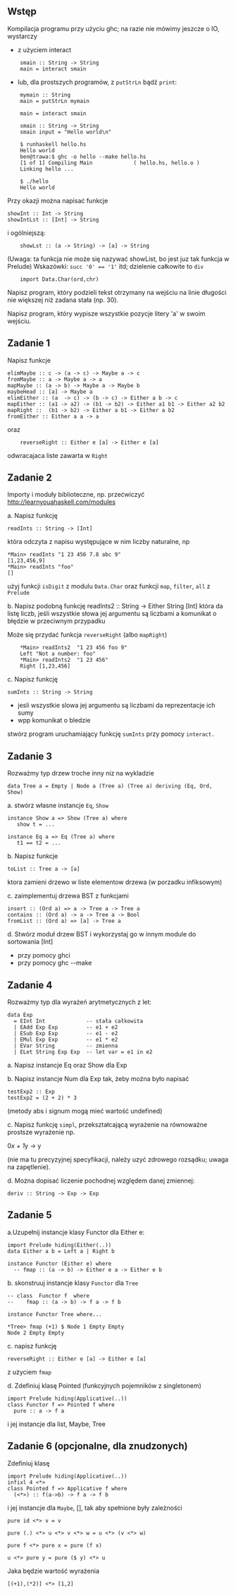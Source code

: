## Wstęp

Kompilacja programu przy użyciu ghc; na razie nie mówimy jeszcze o IO, wystarczy 

 - z użyciem interact

~~~~
	smain :: String -> String
	main = interact smain
~~~~
- lub, dla prostszych programów, z `putStrLn` bądź `print`:

~~~~
	mymain :: String 
	main = putStrLn mymain
~~~~

~~~~
    main = interact smain

    smain :: String -> String
    smain input = "Hello world\n"

    $ runhaskell hello.hs 
    Hello world
    ben@trawa:$ ghc -o hello --make hello.hs
    [1 of 1] Compiling Main             ( hello.hs, hello.o )
    Linking hello ...

    $ ./hello
    Hello world
~~~~

Przy okazji można napisać funkcje

~~~~
showInt :: Int -> String
showIntLst :: [Int] -> String
~~~~
i ogólniejszą:

~~~~
    showLst :: (a -> String) -> [a] -> String
~~~~

(Uwaga: ta funkcja nie może się nazywać showList, bo jest juz tak funkcja w Prelude)
Wskazówki: `succ '0' == '1'` itd; dzielenie całkowite to `div`

~~~~
    import Data.Char(ord,chr)   
~~~~

Napisz program, który podzieli tekst otrzymany na wejściu na linie długości nie większej niż zadana stała (np. 30).

Napisz program, który wypisze wszystkie pozycje litery 'a' w swoim wejściu.

## Zadanie 1

Napisz funkcje

```
elimMaybe :: c -> (a -> c) -> Maybe a -> c
fromMaybe :: a -> Maybe a -> a
mapMaybe :: (a -> b) -> Maybe a -> Maybe b
maybeHead :: [a] -> Maybe a
elimEither :: (a  -> c) -> (b -> c) -> Either a b -> c
mapEither :: (a1 -> a2) -> (b1 -> b2) -> Either a1 b1 -> Either a2 b2
mapRight ::  (b1 -> b2) -> Either a b1 -> Either a b2
fromEither :: Either a a -> a
```

oraz

```
    reverseRight :: Either e [a] -> Either e [a]
```

odwracajaca liste zawarta w `Right`

## Zadanie 2
Importy i moduły biblioteczne, np. przećwiczyć http://learnyouahaskell.com/modules

a. Napisz funkcję

    readInts :: String -> [Int]

która odczyta z napisu występujące w nim liczby naturalne, np

    *Main> readInts "1 23 456 7.8 abc 9"
    [1,23,456,9]
    *Main> readInts "foo"
    []

użyj funkcji `isDigit` z modulu `Data.Char` oraz funkcji `map`, `filter`, `all` z `Prelude`

b. Napisz podobną funkcję
    readInts2 :: String -> Either String [Int]
która da listę liczb, jeśli wszystkie słowa jej argumentu są liczbami
a komunikat o błędzie w przeciwnym przypadku

Może się przydać funkcja `reverseRight` (albo `mapRight`)

```
    *Main> readInts2  "1 23 456 foo 9"
    Left "Not a number: foo"
    *Main> readInts2  "1 23 456"     
    Right [1,23,456]
```

c. Napisz funkcję

    sumInts :: String -> String

- jesli  wszystkie slowa jej argumentu są liczbami da reprezentacje ich sumy
- wpp komunikat o bledzie

stwórz program uruchamiający funkcję `sumInts` przy pomocy `interact.`

## Zadanie 3
 
Rozważmy typ drzew troche inny niz na wykladzie

    data Tree a = Empty | Node a (Tree a) (Tree a) deriving (Eq, Ord, Show)

a. stwórz własne instancje `Eq`, `Show` 
 
~~~
instance Show a => Show (Tree a) where
   show t = ...

instance Eq a => Eq (Tree a) where
   t1 == t2 = ...
~~~

b. Napisz funkcje

    toList :: Tree a -> [a]

ktora zamieni drzewo w liste elementow drzewa (w porzadku infiksowym)

c. zaimplementuj drzewa BST z funkcjami

    insert :: (Ord a) => a -> Tree a -> Tree a
    contains :: (Ord a) -> a -> Tree a -> Bool
    fromList :: (Ord a) => [a] -> Tree a

d. Stwórz moduł drzew BST i wykorzystaj go w innym module do sortowania [Int]

- przy pomocy ghci
- przy pomocy ghc --make

## Zadanie 4
Rozważmy typ dla wyrażeń arytmetycznych z let:

    data Exp 
      = EInt Int             -- stała całkowita       
      | EAdd Exp Exp         -- e1 + e2
      | ESub Exp Exp         -- e1 - e2
      | EMul Exp Exp         -- e1 * e2
      | EVar String          -- zmienna
      | ELet String Exp Exp  -- let var = e1 in e2 

a. Napisz instancje Eq oraz Show dla Exp

b. Napisz instancje Num dla Exp tak, żeby można było napisać

    testExp2 :: Exp
    testExp2 = (2 + 2) * 3

(metody abs i signum mogą mieć wartość undefined)

c. Napisz funkcję `simpl`, przekształcającą wyrażenie na równoważne prostsze wyrażenie
np. 

0*x + 1*y -> y

(nie ma tu precyzyjnej specyfikacji, należy uzyć zdrowego rozsądku; uwaga na zapętlenie).

d. Można dopisać liczenie pochodnej względem danej zmiennej:

~~~~
deriv :: String -> Exp -> Exp
~~~~

## Zadanie 5

a.Uzupełnij instancje klasy Functor dla Either e:

    import Prelude hiding(Either(..))
    data Either a b = Left a | Right b

    instance Functor (Either e) where
      -- fmap :: (a -> b) -> Either e a -> Either e b

b. skonstruuj instancje klasy `Functor` dla `Tree`

    -- class  Functor f  where
    --    fmap :: (a -> b) -> f a -> f b

    instance Functor Tree where...

    *Tree> fmap (+1) $ Node 1 Empty Empty
    Node 2 Empty Empty


c. napisz funkcję

    reverseRight :: Either e [a] -> Either e [a]

z użyciem `fmap`

d. Zdefiniuj klasę Pointed (funkcyjnych pojemników z singletonem)

    import Prelude hiding(Applicative(..))
    class Functor f => Pointed f where
      pure :: a -> f a
 
i jej instancje dla list, Maybe, Tree



## Zadanie 6 (opcjonalne, dla znudzonych)

Zdefiniuj klasę 

~~~~
import Prelude hiding(Applicative(..))
infixl 4 <*>
class Pointed f => Applicative f where
  (<*>) :: f(a->b) -> f a -> f b 
~~~~

i jej instancje dla `Maybe`, [], tak aby spełnione były zależności

    pure id <*> v = v 

    pure (.) <*> u <*> v <*> w = u <*> (v <*> w) 

    pure f <*> pure x = pure (f x) 

    u <*> pure y = pure ($ y) <*> u 

Jaka będzie wartość wyrażenia

    [(+1),(*2)] <*> [1,2]
